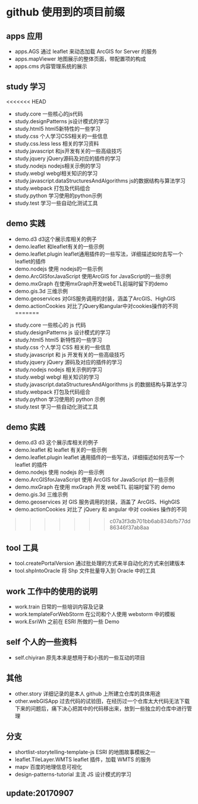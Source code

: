# github 使用到的项目前缀

## apps 应用

- apps.AGS 通过 leaflet 来动态加载 ArcGIS for Server 的服务
- apps.mapViewer 地图展示的整体页面，带配置项的构成
- apps.cms 内容管理系统的展示

## study 学习
<<<<<<< HEAD
* study.core 一些核心的js代码
* study.designPatterns js设计模式的学习
* study.html5 html5新特性的一些学习
* study.css 个人学习CSS相关的一些信息
* study.css.less less 相关的学习资料
* study.javascript 和js开发有关的一些高级技巧
* study.jquery jQuery源码及对应的插件的学习
* study.nodejs nodejs相关示例的学习
* study.webgl webgl相关知识的学习
* study.javascript.dataStructuresAndAlgorithms js的数据结构与算法学习
* study.webpack 打包及代码组合
* study.python 学习使用的python示例
* study.test 学习一些自动化测试工具

## demo 实践 
* demo.d3 d3这个展示库相关的例子
* demo.leaflet 和leaflet有关的一些示例
* demo.leaflet.plugin leaflet通用插件的一些写法，详细描述如何去写一个leaflet的插件
* demo.nodejs 使用 nodejs的一些示例
* demo.ArcGISforJavaScript 使用ArcGIS for JavaScript的一些示例
* demo.mxGraph 在使用mxGraph开发webETL前端时留下的demo
* demo.gis.3d 三维示例
* demo.geoservices 对GIS服务调用的封装，涵盖了ArcGIS、HighGIS
* demo.actionCookies 对比了jQuery和angular中对cookies操作的不同
=======

- study.core 一些核心的 js 代码
- study.designPatterns js 设计模式的学习
- study.html5 html5 新特性的一些学习
- study.css 个人学习 CSS 相关的一些信息
- study.javascript 和 js 开发有关的一些高级技巧
- study.jquery jQuery 源码及对应的插件的学习
- study.nodejs nodejs 相关示例的学习
- study.webgl webgl 相关知识的学习
- study.javascript.dataStructuresAndAlgorithms js 的数据结构与算法学习
- study.webpack 打包及代码组合
- study.python 学习使用的 python 示例
- study.test 学习一些自动化测试工具

## demo 实践

- demo.d3 d3 这个展示库相关的例子
- demo.leaflet 和 leaflet 有关的一些示例
- demo.leaflet.plugin leaflet 通用插件的一些写法，详细描述如何去写一个 leaflet 的插件
- demo.nodejs 使用 nodejs 的一些示例
- demo.ArcGISforJavaScript 使用 ArcGIS for JavaScript 的一些示例
- demo.mxGraph 在使用 mxGraph 开发 webETL 前端时留下的 demo
- demo.gis.3d 三维示例
- demo.geoservices 对 GIS 服务调用的封装，涵盖了 ArcGIS、HighGIS
- demo.actionCookies 对比了 jQuery 和 angular 中对 cookies 操作的不同
>>>>>>> c07a3f3db701bb6ab834bfb77dd86346f37ab8aa

## tool 工具

- tool.createPortalVersion 通过批处理的方式来半自动化的方式来创建版本
- tool.shpIntoOracle 将 Shp 文件批量导入到 Oracle 中的工具

## work 工作中的使用的说明

- work.train 日常的一些培训内容及记录
- work.templateForWebStorm 在公司和个人使用 webstorm 中的模板
- work.EsriWh 之前在 ESRI 所做的一些 Demo

## self 个人的一些资料

- self.chiyiran 原先本来是想用于和小孩的一些互动的项目

## 其他

- other.story 详细记录的是本人 github 上所建立仓库的具体用途
- other.webGISApp 过去代码的试验田，在经历过一个仓库太大代码无法下载下来的问题后，痛下决心把其中的代码移出来，放到一些独立的仓库中进行管理

## 分支

- shortlist-storytelling-template-js ESRI 的地图故事模板之一
- leaflet.TileLayer.WMTS leaflet 插件，加载 WMTS 的服务
- mapv 百度的地理信息可视化
- design-patterns-tutorial 主流 JS 设计模式的学习

## update:20170907
